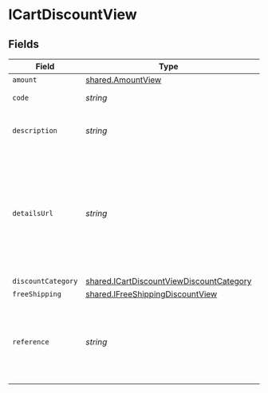 # ICartDiscountView


## Fields

| Field                                                                                                        | Type                                                                                                         | Required                                                                                                     | Description                                                                                                  | Example                                                                                                      |
| ------------------------------------------------------------------------------------------------------------ | ------------------------------------------------------------------------------------------------------------ | ------------------------------------------------------------------------------------------------------------ | ------------------------------------------------------------------------------------------------------------ | ------------------------------------------------------------------------------------------------------------ |
| `amount`                                                                                                     | [shared.AmountView](../../models/shared/amountview.md)                                                       | :heavy_minus_sign:                                                                                           | N/A                                                                                                          |                                                                                                              |
| `code`                                                                                                       | *string*                                                                                                     | :heavy_minus_sign:                                                                                           | Discount code used.                                                                                          | SUMMER10                                                                                                     |
| `description`                                                                                                | *string*                                                                                                     | :heavy_minus_sign:                                                                                           | Used to define the discount offering.                                                                        | 10% off our summer collection                                                                                |
| `detailsUrl`                                                                                                 | *string*                                                                                                     | :heavy_minus_sign:                                                                                           | Used to provide a link to additional details, such as a landing page, associated with the discount offering. | https://boltswagstore.com/SUMMERSALE                                                                         |
| `discountCategory`                                                                                           | [shared.ICartDiscountViewDiscountCategory](../../models/shared/icartdiscountviewdiscountcategory.md)         | :heavy_minus_sign:                                                                                           | N/A                                                                                                          |                                                                                                              |
| `freeShipping`                                                                                               | [shared.IFreeShippingDiscountView](../../models/shared/ifreeshippingdiscountview.md)                         | :heavy_minus_sign:                                                                                           | N/A                                                                                                          |                                                                                                              |
| `reference`                                                                                                  | *string*                                                                                                     | :heavy_minus_sign:                                                                                           | Used to define the reference ID associated with the discount available.                                      | DISC-1234                                                                                                    |